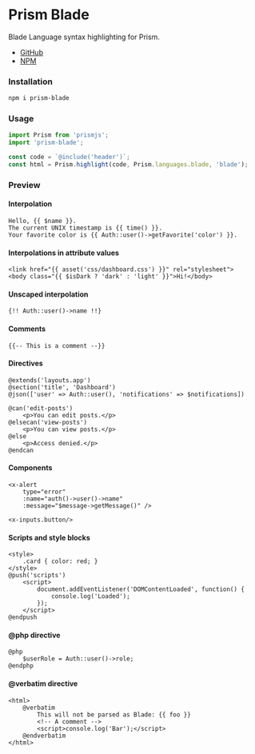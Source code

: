 # Prism Blade

Blade Language syntax highlighting for Prism.

- [GitHub](https://github.com/nicodevs/prism-blade)
- [NPM](https://www.npmjs.com/package/prism-blade)

### Installation

```sh
npm i prism-blade
```

### Usage

```js
import Prism from 'prismjs';
import 'prism-blade';

const code = `@include('header')`;
const html = Prism.highlight(code, Prism.languages.blade, 'blade');
```

### Preview

#### Interpolation

```blade
Hello, {{ $name }}.
The current UNIX timestamp is {{ time() }}.
Your favorite color is {{ Auth::user()->getFavorite('color') }}.
```

#### Interpolations in attribute values

```blade
<link href="{{ asset('css/dashboard.css') }}" rel="stylesheet">
<body class="{{ $isDark ? 'dark' : 'light' }}">Hi!</body>
```

#### Unscaped interpolation

```blade
{!! Auth::user()->name !!}
```

#### Comments

```blade
{{-- This is a comment --}}
```

#### Directives

```blade
@extends('layouts.app')
@section('title', 'Dashboard')
@json(['user' => Auth::user(), 'notifications' => $notifications])

@can('edit-posts')
    <p>You can edit posts.</p>
@elsecan('view-posts')
    <p>You can view posts.</p>
@else
    <p>Access denied.</p>
@endcan
```

#### Components

```blade
<x-alert
    type="error"
    :name="auth()->user()->name"
    :message="$message->getMessage()" />

<x-inputs.button/>
```

#### Scripts and style blocks

```blade
<style>
    .card { color: red; }
</style>
@push('scripts')
    <script>
        document.addEventListener('DOMContentLoaded', function() {
            console.log('Loaded');
        });
    </script>
@endpush
```

#### @php directive

```blade
@php
    $userRole = Auth::user()->role;
@endphp
```

#### @verbatim directive

```blade
<html>
    @verbatim
        This will not be parsed as Blade: {{ foo }}
        <!-- A comment -->
        <script>console.log('Bar');</script>
    @endverbatim
</html>
```
